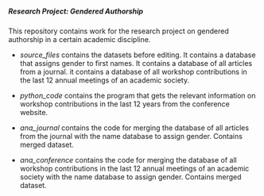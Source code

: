 ##### Research Project: Gendered Authorship 
 
This repository contains work for the research project on gendered authorship in a certain academic discipline.

- *source_files* contains the datasets before editing. It contains a database that assigns gender to first names. It contains a database of all articles from a journal. it contains a database of all workshop contributions in the last 12 annual meetings of an academic society. 

- *python_code* contains the program that gets the relevant information on workshop contributions in the last 12 years from the conference website. 

- *ana_journal* contains the code for merging the database of all articles from the journal with the name database to assign gender. Contains merged dataset. 

- *ana_conference* contains the code for merging the database of all workshop contributions in the last 12 annual meetings of an academic society with the name database to assign gender. Contains merged dataset.
